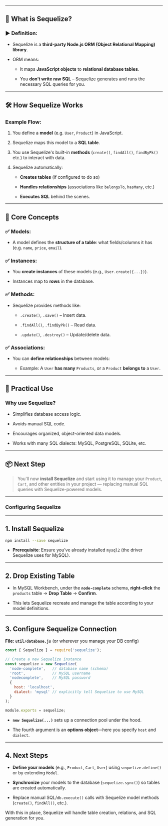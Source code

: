 
---

## 🧠 What is Sequelize?

### ▶️ Definition:

- Sequelize is a **third-party Node.js ORM (Object Relational Mapping) library**.
    
- ORM means:
    
    - It maps **JavaScript objects** to **relational database tables**.
        
    - You **don’t write raw SQL** – Sequelize generates and runs the necessary SQL queries for you.
        

---

## 🛠️ How Sequelize Works

### Example Flow:

1. You define a **model** (e.g. `User`, `Product`) in JavaScript.
    
2. Sequelize maps this model to a **SQL table**.
    
3. You use Sequelize's built-in **methods** (`create()`, `findAll()`, `findByPk()` etc.) to interact with data.
    
4. Sequelize automatically:
    
    - **Creates tables** (if configured to do so)
        
    - **Handles relationships** (associations like `belongsTo`, `hasMany`, etc.)
        
    - **Executes SQL** behind the scenes.
        

---

## 🧱 Core Concepts

### ✅ Models:

- A model defines the **structure of a table**: what fields/columns it has (e.g. `name`, `price`, `email`).
    

### ✅ Instances:

- You **create instances** of these models (e.g., `User.create({...})`).
    
- Instances map to **rows** in the database.
    

### ✅ Methods:

- Sequelize provides methods like:
    
    - `.create()`, `.save()` – Insert data.
        
    - `.findAll()`, `.findByPk()` – Read data.
        
    - `.update()`, `.destroy()` – Update/delete data.
        

### ✅ Associations:

- You can **define relationships** between models:
    
    - Example: A `User` **has many** `Products`, or a `Product` **belongs to** a `User`.
        

---

## 🔄 Practical Use

### Why use Sequelize?

- Simplifies database access logic.
    
- Avoids manual SQL code.
    
- Encourages organized, object-oriented data models.
    
- Works with many SQL dialects: MySQL, PostgreSQL, SQLite, etc.
    

---

## 📦 Next Step

> You'll now **install Sequelize** and start using it to manage your `Product`, `Cart`, and other entities in your project — replacing manual SQL queries with Sequelize-powered models.

---


### Configuring Sequelize 

---

## 1. Install Sequelize

```bash
npm install --save sequelize
```

- **Prerequisite**: Ensure you’ve already installed `mysql2` (the driver Sequelize uses for MySQL).
    

---

## 2. Drop Existing Table

- In MySQL Workbench, under the **`node-complete`** schema, **right-click** the `products` table → **Drop Table** → **Confirm**.
    
- This lets Sequelize recreate and manage the table according to your model definitions.
    

---

## 3. Configure Sequelize Connection

**File: `util/database.js`** (or wherever you manage your DB config)

```js
const { Sequelize } = require('sequelize');

// Create a new Sequelize instance
const sequelize = new Sequelize(
  'node-complete',   // database name (schema)
  'root',            // MySQL username
  'nodecomplete',    // MySQL password
  {
    host: 'localhost',
    dialect: 'mysql' // explicitly tell Sequelize to use MySQL
  }
);

module.exports = sequelize;
```

- **`new Sequelize(...)`** sets up a connection pool under the hood.
    
- The fourth argument is an **options object**—here you specify `host` and `dialect`.
    

---

## 4. Next Steps

- **Define your models** (e.g., `Product`, `Cart`, `User`) using `sequelize.define()` or by extending `Model`.
    
- **Synchronize** your models to the database (`sequelize.sync()`) so tables are created automatically.
    
- Replace manual SQL/`db.execute()` calls with Sequelize model methods (`create()`, `findAll()`, etc.).
    

With this in place, Sequelize will handle table creation, relations, and SQL generation for you.